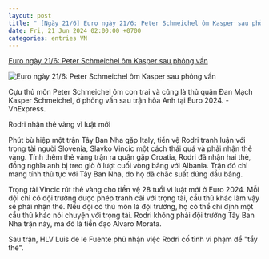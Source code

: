 ```yaml
---
layout: post
title: " [Ngày 21/6] Euro ngày 21/6: Peter Schmeichel ôm Kasper sau phỏng vấn"
date: Fri, 21 Jun 2024 02:00:00 +0700
categories: entries VN
---
```

[Euro ngày 21/6: Peter Schmeichel ôm Kasper sau phỏng vấn](https://vnexpress.net/euro-ngay-21-6-4760966.html)

![Euro ngày 21/6: Peter Schmeichel ôm Kasper sau phỏng vấn](https://vcdn1-thethao.vnecdn.net/2024/06/21/rodri-jpeg-1718954437-17189544-2189-8209-1718954474.jpg?w=1200&h=0&q=100&dpr=1&fit=crop&s=9R656WomzfacACuufvUajw)

Cựu thủ môn Peter Schmeichel ôm con trai và cũng là thủ quân Đan Mạch Kasper Schmeichel, ở phỏng vấn sau trận hòa Anh tại Euro 2024. - VnExpress.

Rodri nhận thẻ vàng vì luật mới

Phút bù hiệp một trận Tây Ban Nha gặp Italy, tiền vệ Rodri tranh luận với trọng tài người Slovenia, Slavko Vincic một cách thái quá và phải nhận thẻ vàng. Tính thêm thẻ vàng trận ra quân gặp Croatia, Rodri đã nhận hai thẻ, đồng nghĩa anh bị treo giò ở lượt cuối vòng bảng với Albania. Trận đó chỉ mang tính thủ tục với Tây Ban Nha, do họ đã chắc suất đứng đầu bảng.

Trọng tài Vincic rút thẻ vàng cho tiền vệ 28 tuổi vì luật mới ở Euro 2024. Mỗi đội chỉ có đội trưởng được phép tranh cãi với trọng tài, cầu thủ khác làm vậy sẽ phải nhận thẻ. Nếu đội có thủ môn là đội trưởng, họ có thể chỉ định một cầu thủ khác nói chuyện với trọng tài. Rodri không phải đội trưởng Tây Ban Nha trận này, mà đó là tiền đạo Alvaro Morata.

Sau trận, HLV Luis de le Fuente phủ nhận việc Rodri cố tình vi phạm để "tẩy thẻ".

